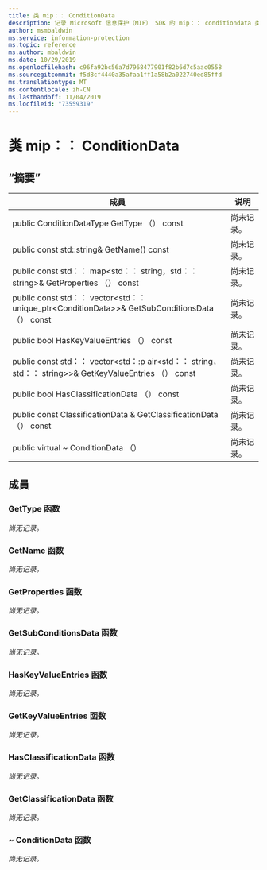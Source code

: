 ```yaml
---
title: 类 mip：： ConditionData
description: 记录 Microsoft 信息保护（MIP） SDK 的 mip：： conditiondata 类。
author: msmbaldwin
ms.service: information-protection
ms.topic: reference
ms.author: mbaldwin
ms.date: 10/29/2019
ms.openlocfilehash: c96fa92bc56a7d7968477901f82b6d7c5aac0558
ms.sourcegitcommit: f5d8cf4440a35afaa1ff1a58b2a022740ed85ffd
ms.translationtype: MT
ms.contentlocale: zh-CN
ms.lasthandoff: 11/04/2019
ms.locfileid: "73559319"
---
```

# <a name="class-mipconditiondata"></a>类 mip：： ConditionData 
  
## <a name="summary"></a>“摘要”
 成員                        | 说明                                
--------------------------------|---------------------------------------------
public ConditionDataType GetType （） const  | 尚未记录。
public const std::string& GetName() const  | 尚未记录。
public const std：： map\<std：： string，std：： string\>& GetProperties （） const  | 尚未记录。
public const std：： vector\<std：： unique_ptr\<ConditionData\>\>& GetSubConditionsData （） const  | 尚未记录。
public bool HasKeyValueEntries （） const  | 尚未记录。
public const std：： vector\<std：:p air\<std：： string，std：： string\>\>& GetKeyValueEntries （） const  | 尚未记录。
public bool HasClassificationData （） const  | 尚未记录。
public const ClassificationData & GetClassificationData （） const  | 尚未记录。
public virtual ~ ConditionData （）  | 尚未记录。
  
## <a name="members"></a>成員
  
### <a name="gettype-function"></a>GetType 函数
_尚无记录。_

  
### <a name="getname-function"></a>GetName 函数
_尚无记录。_

  
### <a name="getproperties-function"></a>GetProperties 函数
_尚无记录。_

  
### <a name="getsubconditionsdata-function"></a>GetSubConditionsData 函数
_尚无记录。_

  
### <a name="haskeyvalueentries-function"></a>HasKeyValueEntries 函数
_尚无记录。_

  
### <a name="getkeyvalueentries-function"></a>GetKeyValueEntries 函数
_尚无记录。_

  
### <a name="hasclassificationdata-function"></a>HasClassificationData 函数
_尚无记录。_

  
### <a name="getclassificationdata-function"></a>GetClassificationData 函数
_尚无记录。_

  
### <a name="conditiondata-function"></a>~ ConditionData 函数
_尚无记录。_
